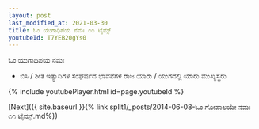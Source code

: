 ```yaml
---
layout: post
last_modified_at: 2021-03-30
title: ಓಂ ಯುಗಾಧಿಪಯ ನಮಃ ೧೧ ಟೈಮ್ಸ್
youtubeId: T7YEB20gYs0
---
```

 
 
 ಓಂ ಯುಗಾಧಿಪಯ ನಮಃ  
 
 -  ಬಿಸಿ / ಶೀತ ಇತ್ಯಾದಿಗಳ ಸಂಘರ್ಷದ ಭಾವನೆಗಳ ರಾಜ ಯಾರು / ಯುಗದಲ್ಲಿ ಯಾರು ಮುಖ್ಯಸ್ಥರು 
 
  
 
  
 
 
 
 
 
 


{% include youtubePlayer.html id=page.youtubeId %}
 
[Next]({{ site.baseurl }}{% link  split1/_posts/2014-06-08-ಓಂ ಗೋಪಾಲಯೇ ನಮಃ ೧೧ ಟೈಮ್ಸ್.md%})
 

